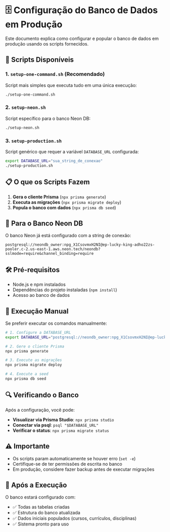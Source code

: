 # 🗄️ Configuração do Banco de Dados em Produção

Este documento explica como configurar e popular o banco de dados em produção usando os scripts fornecidos.

## 🚀 Scripts Disponíveis

### 1. `setup-one-command.sh` (Recomendado)
Script mais simples que executa tudo em uma única execução:

```bash
./setup-one-command.sh
```

### 2. `setup-neon.sh`
Script específico para o banco Neon DB:

```bash
./setup-neon.sh
```

### 3. `setup-production.sh`
Script genérico que requer a variável `DATABASE_URL` configurada:

```bash
export DATABASE_URL="sua_string_de_conexao"
./setup-production.sh
```

## 📋 O que os Scripts Fazem

1. **Gera o cliente Prisma** (`npx prisma generate`)
2. **Executa as migrações** (`npx prisma migrate deploy`)
3. **Popula o banco com dados** (`npx prisma db seed`)

## 🎯 Para o Banco Neon DB

O banco Neon já está configurado com a string de conexão:
```
postgresql://neondb_owner:npg_X1CsovmxH2NI@ep-lucky-king-adho22zs-pooler.c-2.us-east-1.aws.neon.tech/neondb?sslmode=require&channel_binding=require
```

## 🛠️ Pré-requisitos

- Node.js e npm instalados
- Dependências do projeto instaladas (`npm install`)
- Acesso ao banco de dados

## 📝 Execução Manual

Se preferir executar os comandos manualmente:

```bash
# 1. Configure a DATABASE_URL
export DATABASE_URL="postgresql://neondb_owner:npg_X1CsovmxH2NI@ep-lucky-king-adho22zs-pooler.c-2.us-east-1.aws.neon.tech/neondb?sslmode=require&channel_binding=require"

# 2. Gere o cliente Prisma
npx prisma generate

# 3. Execute as migrações
npx prisma migrate deploy

# 4. Execute a seed
npx prisma db seed
```

## 🔍 Verificando o Banco

Após a configuração, você pode:

- **Visualizar via Prisma Studio**: `npx prisma studio`
- **Conectar via psql**: `psql "$DATABASE_URL"`
- **Verificar o status**: `npx prisma migrate status`

## ⚠️ Importante

- Os scripts param automaticamente se houver erro (`set -e`)
- Certifique-se de ter permissões de escrita no banco
- Em produção, considere fazer backup antes de executar migrações

## 🎉 Após a Execução

O banco estará configurado com:
- ✅ Todas as tabelas criadas
- ✅ Estrutura do banco atualizada
- ✅ Dados iniciais populados (cursos, currículos, disciplinas)
- ✅ Sistema pronto para uso
